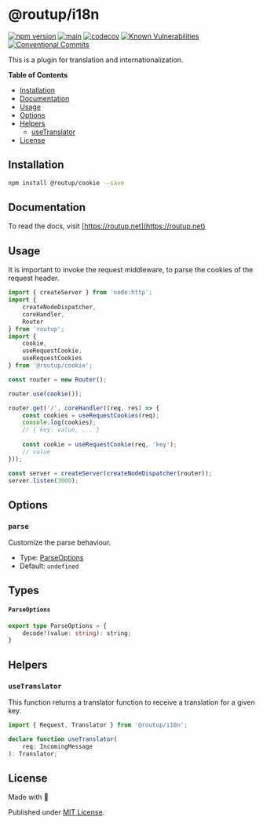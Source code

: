 # @routup/i18n

[![npm version](https://badge.fury.io/js/@routup%2Fcookie.svg)](https://badge.fury.io/js/@routup%2Fcookie)
[![main](https://github.com/Tada5hi/routup/actions/workflows/main.yml/badge.svg)](https://github.com/Tada5hi/routup/actions/workflows/main.yml)
[![codecov](https://codecov.io/gh/tada5hi/routup/branch/master/graph/badge.svg?token=QFGCsHRUax)](https://codecov.io/gh/tada5hi/routup)
[![Known Vulnerabilities](https://snyk.io/test/github/Tada5hi/routup/badge.svg)](https://snyk.io/test/github/Tada5hi/routup)
[![Conventional Commits](https://img.shields.io/badge/Conventional%20Commits-1.0.0-%23FE5196?logo=conventionalcommits&logoColor=white)](https://conventionalcommits.org)

This is a plugin for translation and internationalization.

**Table of Contents**

- [Installation](#installation)
- [Documentation](#documentation)
- [Usage](#usage)
- [Options](#options)
- [Helpers](#helpers)
  - [useTranslator](#usetranslator)
- [License](#license)

## Installation

```bash
npm install @routup/cookie --save
```

## Documentation

To read the docs, visit [https://routup.net](https://routup.net)

## Usage

It is important to invoke the request middleware,
to parse the cookies of the request header.

```typescript
import { createServer } from 'node:http';
import {
    createNodeDispatcher,
    coreHandler,
    Router
} from 'routup';
import {
    cookie,
    useRequestCookie,
    useRequestCookies
} from '@routup/cookie';

const router = new Router();

router.use(cookie());

router.get('/', coreHandler((req, res) => {
    const cookies = useRequestCookies(req);
    console.log(cookies);
    // { key: value, ... }
    
    const cookie = useRequestCookie(req, 'key');
    // value
}));

const server = createServer(createNodeDispatcher(router));
server.listen(3000);
```

## Options

### `parse`

Customize the parse behaviour.

- Type: [ParseOptions](#parseoptions)
- Default: `undefined`

## Types

#### `ParseOptions`

```typescript
export type ParseOptions = {
    decode?(value: string): string;
}
```

## Helpers

### `useTranslator`

This function returns a translator function to receive a translation for a given key.

```typescript
import { Request, Translator } from '@routup/i18n';

declare function useTranslator(
    req: IncomingMessage
): Translator;
```

## License

Made with 💚

Published under [MIT License](./LICENSE).
